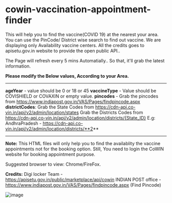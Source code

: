 # cowin-vaccination-appointment-finder
This will help you to find the vaccine(COVID 19) at the nearest your area. You can use the PinCode/ District wise search to find out vaccine. We are displaying only Availability vaccine centers.
All the credits goes to apisetu.gov.in website to provide the open public API.. 

The Page will refresh every 5 mins Automatially.. So that, it'll grab the latest information. 

**Please modify the Below values, According to your Area.**
***************************************************************************************
**ageYear** - value should be 0 or 18 or 45
**vaccineType** - Value should be COVISHIELD or COVAXIN or empty value.
**pincodes** - Grab the pincodes from https://www.indiapost.gov.in/VAS/Pages/findpincode.aspx
**districtCodes**:
Grab the State Codes from https://cdn-api.co-vin.in/api/v2/admin/location/states 
Grab the Districts Codes from https://cdn-api.co-vin.in/api/v2/admin/location/districts/{State_ID}
E.g: AndhraPradesh - https://cdn-api.co-vin.in/api/v2/admin/location/districts/**2**
 
***************************************************************************************


**Note:**
This HTML files will only help you to find the availablity the vaccine appointments not for the booking option. Still, You need to login the CoWIN website for booking appointment purpose.

Suggested browser to view: Chrome/FireFox.

**Credits:**
Digi locker Team - https://apisetu.gov.in/public/marketplace/api/cowin
INDIAN POST office - https://www.indiapost.gov.in/VAS/Pages/findpincode.aspx (Find Pincode)

![image](https://user-images.githubusercontent.com/2327337/117461040-c287b580-af6a-11eb-9f40-827b14d30dc2.png)
